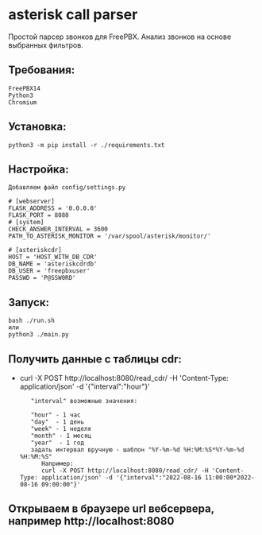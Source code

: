 # asterisk call parser
Простой парсер звонков для FreePBX.
Анализ звонков на основе выбранных фильтров. 

## Требования:
    FreePBX14
    Python3
    Chromium

## Установка:
    python3 -m pip install -r ./requirements.txt
    

## Настройка:
    Добавляем файл config/settings.py
    
    # [webserver]
    FLASK_ADDRESS = '0.0.0.0'
    FLASK_PORT = 8080
    # [system]
    CHECK_ANSWER_INTERVAL = 3600
    PATH_TO_ASTERISK_MONITOR = '/var/spool/asterisk/monitor/'

    # [asteriskcdr]
    HOST = 'HOST_WITH_DB_CDR'
    DB_NAME = 'asteriskcdrdb'
    DB_USER = 'freepbxuser'
    PASSWD = 'P@SSW0RD'
    
## Запуск:
    bash ./run.sh
    или
    python3 ./main.py
    
## Получить данные с таблицы cdr:

* curl -X POST http://localhost:8080/read_cdr/ -H 'Content-Type: application/json' -d '{"interval":"hour"}'

         "interval" возможные значения:

         "hour" - 1 час
         "day"  - 1 день
         "week" - 1 неделя
         "month" - 1 месяц
         "year"  - 1 год
         задать интервал вручную - шаблон "%Y-%m-%d %H:%M:%S*%Y-%m-%d %H:%M:%S" 
            Например: 
            curl -X POST http://localhost:8080/read_cdr/ -H 'Content-Type: application/json' -d '{"interval":"2022-08-16 11:00:00*2022-08-16 09:00:00"}'

## Открываем в браузере url вебсервера, например http://localhost:8080
